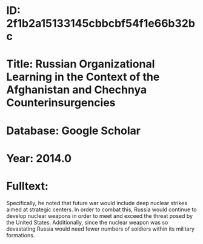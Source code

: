 # ID: 2f1b2a15133145cbbcbf54f1e66b32bc
# Title: Russian Organizational Learning in the Context of the Afghanistan and Chechnya Counterinsurgencies
# Database: Google Scholar
# Year: 2014.0
# Fulltext:
Specifically, he noted that future war would include deep nuclear strikes aimed at strategic centers.
In order to combat this, Russia would continue to develop nuclear weapons in order to meet and exceed the threat posed by the United States.
Additionally, since the nuclear weapon was so devastating Russia would need fewer numbers of soldiers within its military formations.